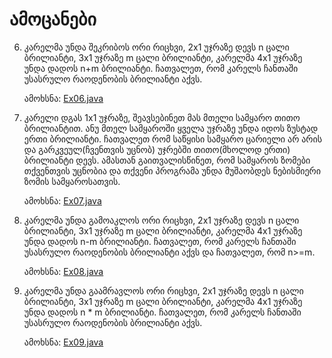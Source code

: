 # ამოცანები

6. კარელმა უნდა შეკრიბოს ორი რიცხვი, 2x1 უჯრაზე დევს n ცალი ბრილიანტი, 3x1 უჯრაზე m ცალი ბრილიანტი, კარელმა 4x1 უჯრაზე უნდა დადოს n+m ბრილიანტი. ჩათვალეთ, რომ კარელს ჩანთაში უსასრულო რაოდენობის ბრილიანტი აქვს.

    ამოხსნა: [Ex06.java](Ex06.java)

7. კარელი დგას 1x1 უჯრაზე, შეავსებინეთ მას მთელი სამყარო თითო ბრილიანტით. ანუ მთელ სამყაროში ყველა უჯრაზე უნდა იდოს ზუსტად ერთი ბრილიანტი. ჩათვალეთ რომ საწყისი სამყარო ცარიელი არ არის და გარკვეულ(ჩვენთვის უცნობ) უჯრებში თითო(მხოლოდ ერთი) ბრილიანტი დევს. ამასთან გაითვალისწინეთ, რომ სამყაროს ზომები თქვენთვის უცნობია და თქვენი პროგრამა უნდა მუშაობდეს ნებისმიერი ზომის სამყაროსათვის.

    ამოხსნა: [Ex07.java](Ex07.java)

8. კარელმა უნდა გამოაკლოს ორი რიცხვი, 2x1 უჯრაზე დევს n ცალი ბრილიანტი, 3x1 უჯრაზე m ცალი ბრილიანტი, კარელმა 4x1 უჯრაზე უნდა დადოს n-m ბრილიანტი. ჩათვალეთ, რომ კარელს ჩანთაში უსასრულო რაოდენობის ბრილიანტი აქვს და ჩათვალეთ, რომ n>=m.

    ამოხსნა: [Ex08.java](Ex08.java)

9. კარელმა უნდა გაამრავლოს ორი რიცხვი, 2x1 უჯრაზე დევს n ცალი ბრილიანტი, 3x1 უჯრაზე m ცალი ბრილიანტი, კარელმა 4x1 უჯრაზე უნდა დადოს n * m ბრილიანტი. ჩათვალეთ, რომ კარელს ჩანთაში უსასრულო რაოდენობის ბრილიანტი აქვს.

    ამოხსნა: [Ex09.java](Ex09.java)
